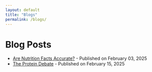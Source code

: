 ```yaml
---
layout: default
title: "Blogs"
permalink: /blogs/
---
```


# Blog Posts

- [Are Nutrition Facts Accurate?](/blogs/2025/02/03/are-nutrition-facts-accurate/) - Published on February 03, 2025
- [The Protein Debate](/blogs/2025/02/15/the-protein-debate/) - Published on February 15, 2025
